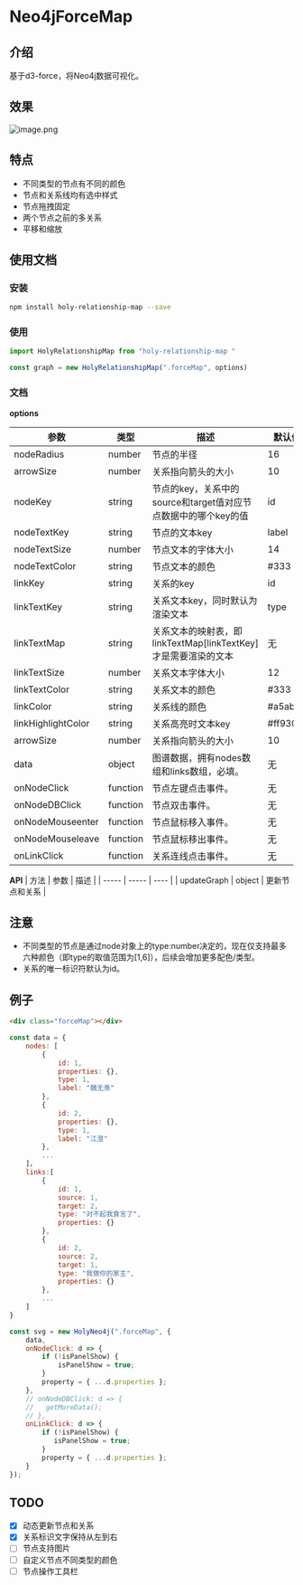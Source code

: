 # Neo4jForceMap

## 介绍
基于d3-force，将Neo4j数据可视化。

## 效果
![image.png](https://i.loli.net/2019/09/17/ktR8QpMEgmsObiq.png)

## 特点
* 不同类型的节点有不同的颜色
* 节点和关系线均有选中样式
* 节点拖拽固定
* 两个节点之前的多关系
* 平移和缩放

## 使用文档

### 安装
```sh
npm install holy-relationship-map --save
```

### 使用
```js
import HolyRelationshipMap from "holy-relationship-map "

const graph = new HolyRelationshipMap(".forceMap", options)
```

### 文档

**options**

| 参数 | 类型 | 描述 |默认值|
| --------- | ---- | ----------- |------- |
| nodeRadius | number | 节点的半径 |16|
| arrowSize | number | 关系指向箭头的大小 |10|
| nodeKey | string | 节点的key，关系中的source和target值对应节点数据中的哪个key的值 |id|
| nodeTextKey | string | 节点的文本key |label|
| nodeTextSize | number | 节点文本的字体大小 |14|
| nodeTextColor | string | 节点文本的颜色 |#333|
| linkKey | string | 关系的key |id|
| linkTextKey | string | 关系文本key，同时默认为渲染文本 |type|
| linkTextMap | string | 关系文本的映射表，即linkTextMap[linkTextKey]才是需要渲染的文本 |无|
| linkTextSize | number | 关系文本字体大小 |12|
| linkTextColor | string | 关系文本的颜色 |#333|
| linkColor | string | 关系线的颜色 |#a5abb6|
| linkHighlightColor | string | 关系高亮时文本key |#ff9300|
| arrowSize | number | 关系指向箭头的大小 |10|
| data | object | 图谱数据，拥有nodes数组和links数组，必填。 |无|
| onNodeClick | function | 节点左键点击事件。 |无|
| onNodeDBClick | function | 节点双击事件。 |无|
| onNodeMouseenter | function | 节点鼠标移入事件。 |无|
| onNodeMouseleave | function | 节点鼠标移出事件。 |无|
| onLinkClick | function | 关系连线点击事件。 |无|

**API**
| 方法 | 参数 | 描述 |
| ----- | ----- | ---- | 
| updateGraph | object | 更新节点和关系 | 


## 注意
* 不同类型的节点是通过node对象上的type:number决定的，现在仅支持最多六种颜色（即type的取值范围为[1,6]），后续会增加更多配色/类型。
* 关系的唯一标识符默认为id。

## 例子
```html
<div class="forceMap"></div>
```
```js
const data = {
    nodes: [
        {
            id: 1,
            properties: {},
            type: 1,
            label: "魏无羡"
        },
        {
            id: 2,
            properties: {},
            type: 1,
            label: "江澄"
        },
        ...
    ]，
    links:[
        {
            id: 1,
            source: 1,
            target: 2,
            type: "对不起我食言了",
            properties: {}
        },
        {
            id: 2,
            source: 2,
            target: 1,
            type: "我做你的家主",
            properties: {}
        },
        ...
    ]
}
```
```js
const svg = new HolyNeo4j(".forceMap", {
    data,
    onNodeClick: d => {
        if (!isPanelShow) {
            isPanelShow = true;
        }
        property = { ...d.properties };
    },
    // onNodeDBClick: d => {
    //   getMoreData();
    // },
    onLinkClick: d => {
        if (!isPanelShow) {
           isPanelShow = true;
        }
        property = { ...d.properties };
    }
});
```


## TODO
- [x] 动态更新节点和关系
- [x] 关系标识文字保持从左到右
- [ ] 节点支持图片
- [ ] 自定义节点不同类型的颜色
- [ ] 节点操作工具栏
